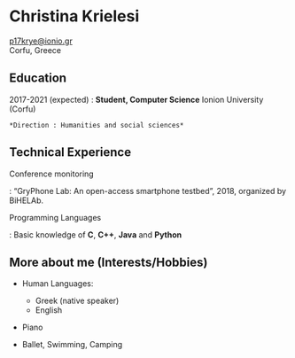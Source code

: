 Christina Krielesi
============

p17krye@ionio.gr    
Corfu, Greece                           


Education
---------

2017-2021 (expected)
:   **Student, Computer Science** Ionion University (Corfu)

    *Direction : Ηumanities and social sciences*


Technical Experience
--------------------

Conference monitoring 

:   “GryPhone Lab: An open-access smartphone testbed”, 2018, organized by BiHELAb.


Programming Languages

:   Basic knowledge of **C**, **C++**, **Java** and **Python** 

[ref]: https://github.com/githubuser/superlongprojectname

More about me (Interests/Hobbies)
----------------------------------------

* Human Languages:
     * Greek (native speaker)
     * English
     

* Piano

* Ballet, Swimming, Camping
